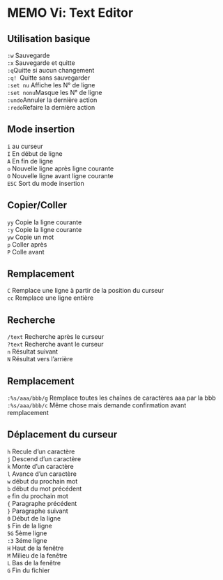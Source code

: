 # MEMO Vi: Text Editor

## Utilisation basique
`:w` Sauvegarde  
`:x` Sauvegarde et quitte  
`:q`Quitte si aucun changement  
`:q! `Quitte sans sauvegarder  
`:set nu` Affiche les N° de ligne  
`:set nonu`Masque les N° de ligne  
`:undo`Annuler la dernière action  
`:redo`Refaire la dernière action  

## Mode insertion
`i` au curseur  
`I` En début de ligne   
`A` En fin de ligne  
`o` Nouvelle ligne après ligne courante   
`O` Nouvelle ligne avant ligne courante  
`ESC` Sort du mode insertion  

## Copier/Coller
`yy` Copie la ligne courante  
`:y` Copie la ligne courante  
`yw` Copie un mot  
`p` Coller après  
`P` Colle avant  

## Remplacement
`C` Remplace une ligne à partir de la position du curseur   
`cc` Remplace une ligne entière  

## Recherche
`/text` Recherche après le curseur  
`?text` Recherche avant le curseur  
`n` Résultat suivant  
`N` Résultat vers l’arrière   

## Remplacement
`:%s/aaa/bbb/g` Remplace toutes les chaînes de caractères aaa par la bbb  
`:%s/aaa/bbb/c` Même chose mais demande confirmation avant remplacement  

## Déplacement du curseur
`h` Recule d’un caractère  
`j` Descend  d’un caractère  
`k` Monte d’un caractère  
`l` Avance d’un caractère  
`w` début du prochain mot  
`b` début du mot précédent  
`e` fin du prochain mot  
`{` Paragraphe précédent  
`}` Paragraphe suivant  
`0` Début de la ligne  
`$` Fin de la ligne  
`5G` 5ème ligne  
`:3` 3éme ligne  
`H` Haut de la fenêtre   
`M` Milieu de la fenêtre   
`L` Bas de la fenêtre  
`G` Fin du fichier  

